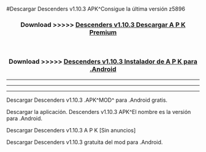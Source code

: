 #Descargar Descenders v1.10.3  APK^Consigue la última versión z5896



<div align="center">
<h3>Download >>>>> <a href="https://es-sites.web.app/?es= Descenders v1.10.3 ">Descenders v1.10.3  Descargar A P K Premium</a></h3><br>

<h3>Download >>>>> <a href="https://es-sites.web.app/?es= Descenders v1.10.3 ">Descenders v1.10.3  Instalador de A P K para .Android</a></h3>
</div>


----------------------------------------------------------

----------------------------------------------------------

----------------------------------------------------------

Descargar Descenders v1.10.3  .APK^MOD^ para .Android gratis.

Descargar la aplicación. Descenders v1.10.3  APK^El nombre es la versión para .Android.

Descargar Descenders v1.10.3  A P K [Sin anuncios]

Descargar Descenders v1.10.3  gratuita del mod para .Android.